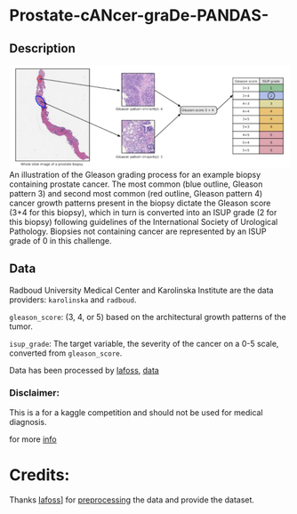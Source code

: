 # Prostate-cANcer-graDe-PANDAS-

## Description

![Gleason Grading process->ISUP](static/img.png)
An illustration of the Gleason grading process for an example biopsy containing prostate cancer. The most common (blue outline, Gleason pattern 3) and second most common (red outline, Gleason pattern 4) cancer growth patterns present in the biopsy dictate the Gleason score (3+4 for this biopsy), which in turn is converted into an ISUP grade (2 for this biopsy) following guidelines of the International Society of Urological Pathology. Biopsies not containing cancer are represented by an ISUP grade of 0 in this challenge.


## Data

Radboud University Medical Center and Karolinska Institute are the data providers: `karolinska` and `radboud`.

`gleason_score`: (3, 4, or 5) based on the architectural growth patterns of the tumor.

`isup_grade`: The target variable, the severity of the cancer on a 0-5 scale, converted from `gleason_score`. 

Data has been processed by [Iafoss](https://www.kaggle.com/iafoss), [data](https://www.kaggle.com/iafoss/panda-16x128x128-tiles-data)

### Disclaimer:
This is a for a kaggle competition and should not be used for medical diagnosis.

for more [info](https://www.kaggle.com/c/prostate-cancer-grade-assessment/overview/description)

# Credits:
Thanks [Iafoss](https://www.kaggle.com/iafoss)] for [preprocessing](https://www.kaggle.com/iafoss/panda-16x128x128-tiles) the data and provide the dataset.
